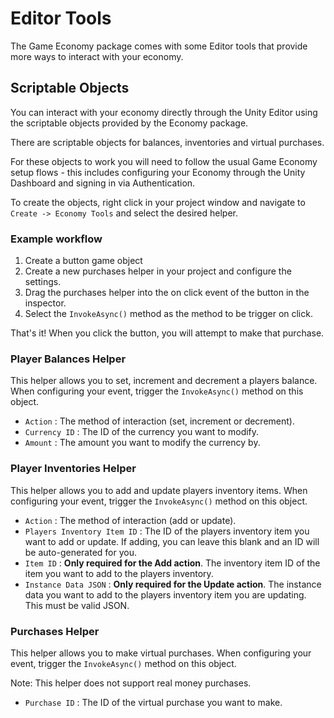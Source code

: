 # Editor Tools

The Game Economy package comes with some Editor tools that provide more ways to interact with your economy.

## Scriptable Objects

You can interact with your economy directly through the Unity Editor using the scriptable objects provided by the Economy package.

There are scriptable objects for balances, inventories and virtual purchases.

For these objects to work you will need to follow the usual Game Economy setup flows - this includes configuring your Economy through the Unity Dashboard and signing in via Authentication.

To create the objects, right click in your project window and navigate to ```Create -> Economy Tools``` and select the desired helper.

### Example workflow
1. Create a button game object
2. Create a new purchases helper in your project and configure the settings.
3. Drag the purchases helper into the on click event of the button in the inspector.
4. Select the `InvokeAsync()` method as the method to be trigger on click.

That's it! When you click the button, you will attempt to make that purchase.

### Player Balances Helper
This helper allows you to set, increment and decrement a players balance. When configuring your event, trigger the `InvokeAsync()` method on this object.

- `Action` : The method of interaction (set, increment or decrement).
- `Currency ID` : The ID of the currency you want to modify. 
- `Amount` : The amount you want to modify the currency by. 

### Player Inventories Helper

This helper allows you to add and update players inventory items. When configuring your event, trigger the `InvokeAsync()` method on this object.

- `Action` : The method of interaction (add or update).
- `Players Inventory Item ID` : The ID of the players inventory item you want to add or update. If adding, you can leave this blank and an ID will be auto-generated for you.
- `Item ID` : **Only required for the Add action**. The inventory item ID of the item you want to add to the players inventory.
- `Instance Data JSON` : **Only required for the Update action**. The instance data you want to add to the players inventory item you are updating. This must be valid JSON.

### Purchases Helper
This helper allows you to make virtual purchases. When configuring your event, trigger the `InvokeAsync()` method on this object.

Note: This helper does not support real money purchases.

- `Purchase ID` : The ID of the virtual purchase you want to make.